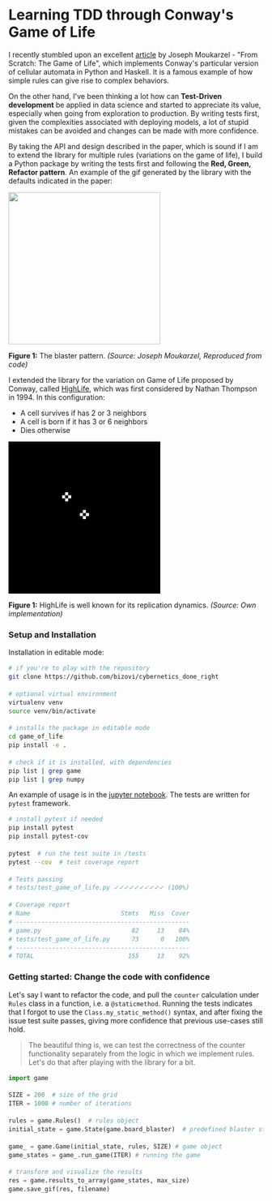 # Learning TDD through Conway's Game of Life

I recently stumbled upon an excellent [article](https://towardsdatascience.com/from-scratch-the-game-of-life-161430453ee3) by Joseph Moukarzel - "From Scratch: The Game of Life", which implements Conway's particular version of cellular automata in Python and Haskell. It is a famous example of how simple rules can give rise to complex behaviors.

On the other hand, I've been thinking a lot how can **Test-Driven development** be applied in data science and started to appreciate its value, especially when going from exploration to production. By writing tests first, given the complexities associated with deploying models, a lot of stupid mistakes can be avoided and changes can be made with more confidence.

By taking the API and design described in the paper, which is sound if I am to extend the library for multiple rules (variations on the game of life), I build a Python package by writing the tests first and following the **Red, Green, Refactor pattern**. An example of the gif generated by the library with the defaults indicated in the paper:


<img src="animations/blaster_automaton.gif" width="300" height="300" align="middle">

**Figure 1:** The blaster pattern. *(Source: Joseph Moukarzel, Reproduced from code)*


I extended the library for the variation on Game of Life proposed by Conway, called [HighLife](https://www.conwaylife.com/wiki/OCA:HighLife), which was first considered by Nathan Thompson in 1994. In this configuration:

* A cell survives if has 2 or 3 neighbors
* A cell is born if it has 3 or 6 neighbors
* Dies otherwise

<img src="animations/highlife_replicator.gif" width="300" height="300" align="middle">

**Figure 1:** HighLife is well known for its replication dynamics. *(Source: Own implementation)*


### Setup and Installation

Installation in editable mode:

```bash
# if you're to play with the repository
git clone https://github.com/bizovi/cybernetics_done_right

# optional virtual environment
virtualenv venv
source venv/bin/activate

# installs the package in editable mode
cd game_of_life
pip install -e .

# check if it is installed, with dependencies
pip list | grep game
pip list | grep numpy
```

An example of usage is in the [jupyter notebook](https://github.com/Bizovi/Cybernetics_Done_Right/blob/master/game_of_life/Game_of_Life_Simulation.ipynb). The tests are written for `pytest` framework.

```bash
# install pytest if needed
pip install pytest
pip install pytest-cov

pytest  # run the test suite in /tests
pytest --cov  # test coverage report

# Tests passing
# tests/test_game_of_life.py ✓✓✓✓✓✓✓✓✓✓ (100%)

# Coverage report
# Name                         Stmts   Miss  Cover
# ------------------------------------------------
# game.py                         82     13    84%
# tests/test_game_of_life.py      73      0   100%
# ------------------------------------------------
# TOTAL                          155     13    92%
```

### Getting started: Change the code with confidence

 Let's say I want to refactor the code, and pull the `counter` calculation under `Rules` class in a function, i.e. a `@staticmethod`. Running the tests indicates that I forgot to use the `Class.my_static_method()` syntax, and after fixing the issue test suite passes, giving more confidence that previous use-cases still hold.

> The beautiful thing is, we can test the correctness of the counter functionality separately from the logic in which we implement rules. Let's do that after playing with the library for a bit.

```python
import game

SIZE = 200  # size of the grid
ITER = 1000 # number of iterations

rules = game.Rules()  # rules object
initial_state = game.State(game.board_blaster)  # predefined blaster state

game_ = game.Game(initial_state, rules, SIZE) # game object
game_states = game_.run_game(ITER) # running the game

# transform and visualize the results
res = game.results_to_array(game_states, max_size)
game.save_gif(res, filename)
```
